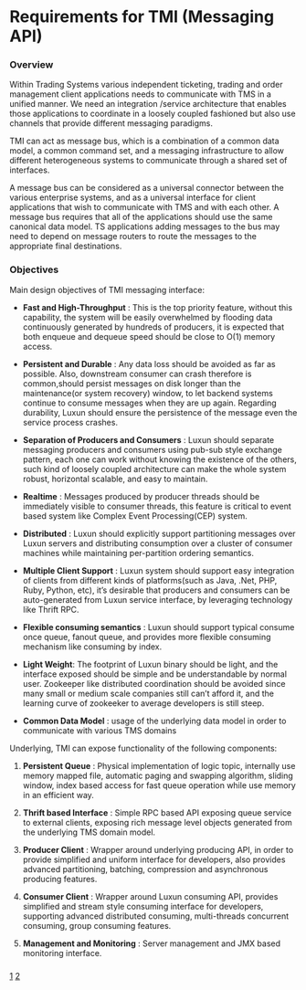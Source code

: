 # Requirements for TMI (Messaging API)

### Overview
Within Trading Systems various independent ticketing, trading  and order management client applications needs to communicate with TMS in a unified manner. We need an integration /service architecture that enables those applications to coordinate in a loosely coupled fashioned but also use channels that provide different messaging paradigms.

TMI can act as message bus, which  is a combination of a common data model, a common command set, and a messaging infrastructure to allow different heterogeneous systems to communicate through a shared set of interfaces.

A message bus can be considered as a universal connector between the various enterprise systems, and as a universal interface for client applications that wish to communicate with TMS and with each other. A message bus requires that all of the applications should use the same canonical data model. TS applications adding messages to the bus may need to depend on message routers to route the messages to the appropriate final destinations. 


### Objectives
Main design objectives of TMI messaging interface:
- <b>Fast and High-Throughput</b> : This is the top priority feature, without this capability, the system will be easily overwhelmed by flooding data continuously generated by hundreds of producers, it is expected that both enqueue and dequeue speed should be close to O(1) memory access.

- <b>Persistent and Durable</b> : Any data loss should be avoided as far as possible. Also, downstream consumer can crash therefore is common,should persist messages on disk longer than the maintenance(or system recovery) window, to let backend systems continue to consume messages when they are up again. Regarding durability, Luxun should ensure the persistence of the message even the service process crashes.

- <b>Separation of Producers and Consumers</b> : Luxun should separate messaging producers and consumers using pub-sub style exchange pattern, each one can work without knowing the existence of the others, such kind of loosely coupled architecture can make the whole system robust, horizontal scalable, and easy to maintain.

- <b>Realtime</b> : Messages produced by producer threads should be immediately visible to consumer threads, this feature is critical to event based system like Complex Event Processing(CEP) system.

- <b>Distributed</b> : Luxun should explicitly support partitioning messages over Luxun servers and distributing consumption over a cluster of consumer machines while maintaining per-partition ordering semantics.

- <b>Multiple Client Support</b> : Luxun system should support easy integration of clients from different kinds of platforms(such as Java, .Net, PHP, Ruby, Python, etc), it’s desirable that producers and consumers can be auto-generated from Luxun service interface, by leveraging technology like Thrift RPC.

- <b>Flexible consuming semantics</b> : Luxun should support typical consume once queue, fanout queue, and provides more flexible consuming mechanism like consuming by index.

- <b>Light Weight</b>: The footprint of Luxun binary should be light, and the interface exposed should be simple and be understandable by normal user. Zookeeper like distributed coordination should be avoided since many small or medium scale companies still can’t afford it, and the learning curve of zookeeker to average developers is still steep.

- <b>Common Data Model</b> : usage of the underlying data model in order to communicate with various TMS domains

Underlying, TMI can expose functionality of the following components:

1. <b>Persistent Queue</b> : Physical implementation of logic topic, internally use memory mapped file, automatic paging and swapping algorithm, sliding window, index based access for fast queue operation while use memory in an efficient way.

2. <b>Thrift based Interface</b> : Simple RPC based API exposing queue service to external clients, exposing rich message level objects generated from the underlying TMS domain model.

3. <b>Producer Client</b> : Wrapper around underlying producing API, in order to provide simplified and uniform interface for developers, also provides advanced partitioning, batching, compression and asynchronous producing features.

4. <b>Consumer Client</b> : Wrapper around Luxun consuming API, provides simplified and stream style consuming interface for developers, supporting advanced distributed consuming, multi-threads concurrent consuming, group consuming features.

5. <b>Management and Monitoring</b> : Server management and JMX based monitoring interface.

### 


[1](https://msdn.microsoft.com/en-us/library/aa480027.aspx)
[2](http://bulldog2011.github.io/blog/2013/01/23/big-queue-design/)
